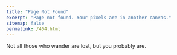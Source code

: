 ```yaml
---
title: "Page Not Found"
excerpt: "Page not found. Your pixels are in another canvas."
sitemap: false
permalink: /404.html
---
```


Not all those who wander are lost, but you probably are.
